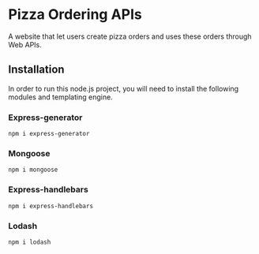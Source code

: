 # Pizza Ordering APIs

A website that let users create pizza orders and uses these orders through Web APIs.

## Installation

In order to run this node.js project, you will need to install the following modules and templating engine.

### Express-generator

```
npm i express-generator
```

### Mongoose

```
npm i mongoose
```

### Express-handlebars

```
npm i express-handlebars
```

### Lodash

```
npm i lodash
```

 